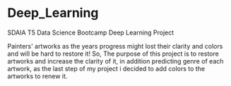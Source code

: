 # Deep_Learning
SDAIA T5 Data Science Bootcamp Deep Learning Project

Painters' artworks as the years progress might lost their clarity and colors and will be hard to restore it! So, The purpose of this project is to restore artworks and increase the clarity of it, in addition predicting genre of each artwork, as the last step of my project i decided to add colors to the artworks to renew it.



